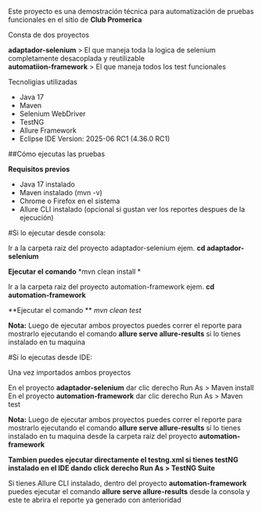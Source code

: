 Este proyecto es una demostración técnica para automatización de pruebas funcionales en el sitio de **Club Promerica**

Consta de dos proyectos

**adaptador-selenium** >  El que maneja toda la logica de selenium completamente desacoplada y reutilizable<br>
**automatiion-framework** > El que maneja todos los test funcionales 

Tecnoligias utilizadas 

- Java 17 
- Maven
- Selenium WebDriver
- TestNG
- Allure Framework
- Eclipse IDE Version: 2025-06 RC1 (4.36.0 RC1)

##Cómo ejecutas las pruebas

**Requisitos previos**

- Java 17 instalado
- Maven instalado (mvn -v)
- Chrome o Firefox en el sistema
- Allure CLI instalado (opcional si gustan ver los reportes despues de la ejecución)

#Si lo ejecutar desde consola:

Ir a la carpeta raiz del proyecto adaptador-selenium ejem. **cd adaptador-selenium**

**Ejecutar el comando** *mvn clean install *

Ir a la carpeta raiz del proyecto automation-framework ejem. **cd automation-framework**

**Ejecutar el comando ** *mvn clean test*

**Nota:** Luego de ejecutar ambos proyectos puedes correr el reporte para mostrarlo ejecutando el comando **allure serve allure-results** si lo tienes instalado en tu maquina  

#Si lo ejecutas desde IDE:

Una vez importados ambos proyectos 

En el proyecto **adaptador-selenium** dar clic derecho Run As > Maven install<br>
En el proyecto **automation-framework** dar clic derecho Run As > Maven test  

**Nota:** Luego de ejecutar ambos proyectos puedes correr el reporte para mostrarlo ejecutando el comando **allure serve allure-results** si lo tienes instalado en tu maquina desde la carpeta raiz del proyecto **automation-framework**

**Tambien puedes ejecutar directamente el testng.xml si tienes testNG instalado en el IDE dando click derecho Run As > TestNG Suite**


Si tienes Allure CLI instalado, dentro del proyecto **automation-framework** puedes ejecutar el comando **allure serve allure-results** desde la consola y este te abrira el reporte ya generado con anterioridad 

